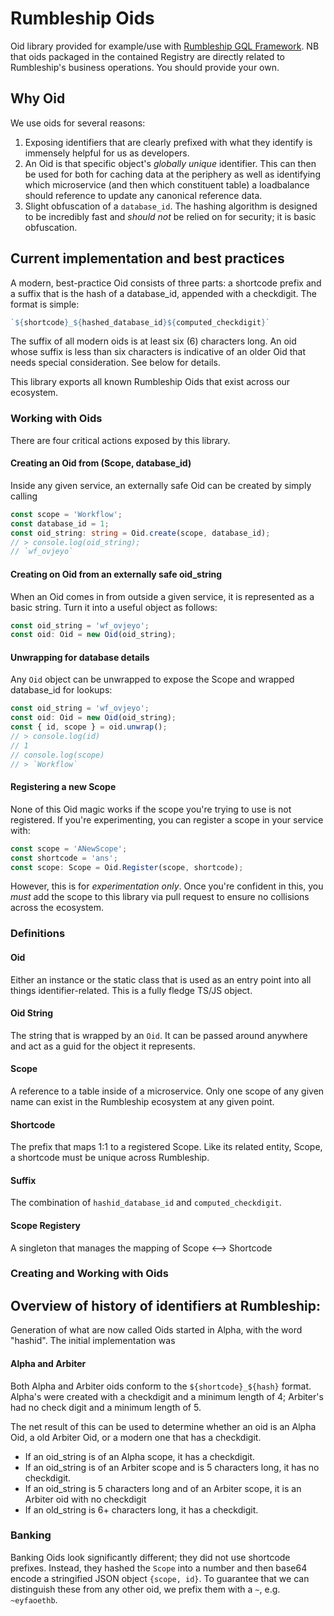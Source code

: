 # Rumbleship Oids
Oid library provided for example/use with [Rumbleship GQL Framework](https://github.com/rumbleship/rfi-gql-framework/). NB that oids packaged in the contained Registry are directly related to Rumbleship's business operations. You should provide your own.
## Why Oid
We use oids for several reasons: 
1. Exposing identifiers that are clearly prefixed with what they identify is immensely helpful for us as developers.
2. An Oid is that specific object's *globally unique* identifier. This can then be used for both for caching data at the periphery as well as identifying which microservice (and then which constituent table) a loadbalance should reference to update any canonical reference data.
3. Slight obfuscation of a `database_id`. The hashing algorithm is designed to be incredibly fast and *should not* be relied on for security; it is basic obfuscation.

## Current implementation and best practices
A modern, best-practice Oid consists of three parts: a shortcode prefix and a suffix that is the hash of a database_id, appended with a checkdigit. The format is simple:

```typescript
`${shortcode}_${hashed_database_id}${computed_checkdigit}`
```

The suffix of all modern oids is at least six (6) characters long. An oid whose suffix is less than six characters is indicative of an older Oid that needs special consideration. See below for details.

This library exports all known Rumbleship Oids that exist across our ecosystem.
### Working with Oids
There are four critical actions exposed by this library.
#### Creating an Oid from (Scope, database_id)
Inside any given service, an externally safe Oid can be created by simply calling
```typescript
const scope = 'Workflow';
const database_id = 1;
const oid_string: string = Oid.create(scope, database_id);
// > console.log(oid_string);
// `wf_ovjeyo`
```
#### Creating on Oid from an externally safe oid_string
When an Oid comes in from outside a given service, it is represented as a basic string. Turn it into a useful object as follows: 
```typescript
const oid_string = 'wf_ovjeyo';
const oid: Oid = new Oid(oid_string);
```
#### Unwrapping for database details
Any `Oid` object can be unwrapped to expose the Scope and wrapped database_id for lookups: 
```typescript
const oid_string = 'wf_ovjeyo';
const oid: Oid = new Oid(oid_string);
const { id, scope } = oid.unwrap();
// > console.log(id)
// 1
// console.log(scope)
// > `Workflow`
```
#### Registering a new Scope
None of this Oid magic works if the scope you're trying to use is not registered. If you're experimenting, you can register a scope in your service with:
```typescript
const scope = 'ANewScope';
const shortcode = 'ans';
const scope: Scope = Oid.Register(scope, shortcode);
```
However, this is for _experimentation only_. Once you're confident in this, you _must_ add the scope to this library via pull request to ensure no collisions across the ecosystem.

### Definitions
#### Oid
Either an instance or the static class that is used as an entry point into all things identifier-related. This is a fully fledge TS/JS object.
#### Oid String
The string that is wrapped by an `Oid`. It can be passed around anywhere and act as a guid for the object it represents.
#### Scope
A reference to a table inside of a microservice. Only one scope of any given name can exist in the Rumbleship ecosystem at any given point.
#### Shortcode
The prefix that maps 1:1 to a registered Scope. Like its related entity, Scope, a shortcode must be unique across Rumbleship.
#### Suffix
The combination of `hashid_database_id` and `computed_checkdigit`.
#### Scope Registery
A singleton that manages the mapping of Scope <--> Shortcode


### Creating and Working with Oids


## Overview of history of identifiers at Rumbleship:
Generation of what are now called Oids started in Alpha, with the word "hashid". The initial implementation was 
#### Alpha and Arbiter
Both Alpha and Arbiter oids conform to the `${shortcode}_${hash}` format. Alpha's were created with a checkdigit and a minimum length of 4; Arbiter's had no check digit and a minimum length of 5.

The net result of this can be used to determine whether an oid is an Alpha Oid, a old Arbiter Oid, or a modern one that has a checkdigit.
- If an oid_string is of an Alpha scope, it has a checkdigit.
- If an oid_string is of an Arbiter scope and is 5 characters long, it has no checkdigit. 
- If an oid_string is 5 characters long and of an Arbiter scope, it is an Arbiter oid with no checkdigit
- If an old_string is 6+ characters long, it has a checkdigit.

### Banking
Banking Oids look significantly different; they did not use shortcode prefixes. Instead, they hashed the `Scope` into a number and then base64 encode a stringified JSON object ```{scope, id}```. To guarantee that we can distinguish these from any other oid, we prefix them with a `~`, e.g. `~eyfaoethb`.
